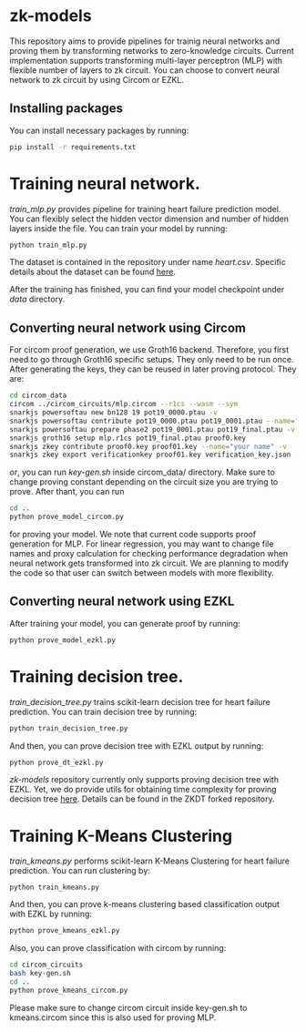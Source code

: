 # zk-models
This repository aims to provide pipelines for trainig neural networks and proving them by transforming networks to zero-knowledge circuits.
Current implementation supports transforming multi-layer perceptron (MLP) with flexible number of layers to zk circuit.
You can choose to convert neural network to zk circuit by using Circom or EZKL.

## Installing packages
You can install necessary packages by running:
```bash
pip install -r requirements.txt
```
# Training neural network.
*train_mlp.py* provides pipeline for training heart failure prediction model. You can flexibly select the hidden vector dimension and number of hidden layers inside the file.
You can train your model by running:
```bash
python train_mlp.py
```
The dataset is contained in the repository under name *heart.csv*. 
Specific details about the dataset can be found [here](https://www.kaggle.com/datasets/fedesoriano/heart-failure-prediction).

After the training has finished, you can find your model checkpoint under *data* directory.

## Converting neural network using Circom
For circom proof generation, we use Groth16 backend. Therefore, you first need to go through Groth16 specific setups.
They only need to be run once. After generating the keys, they can be reused in later proving protocol.
They are: 

```bash
cd circom_data
circom ../circom_circuits/mlp.circom --r1cs --wasm --sym
snarkjs powersoftau new bn128 19 pot19_0000.ptau -v
snarkjs powersoftau contribute pot19_0000.ptau pot19_0001.ptau --name="First contribution" -v
snarkjs powersoftau prepare phase2 pot19_0001.ptau pot19_final.ptau -v
snarkjs groth16 setup mlp.r1cs pot19_final.ptau proof0.key
snarkjs zkey contribute proof0.key proof01.key --name="your name" -v
snarkjs zkey export verificationkey proof01.key verification_key.json
```
*or*, you can run *key-gen.sh* inside circom_data/ directory. Make sure to change proving constant depending on the circuit size you are trying to prove.  After thant, you can run 
```bash
cd ..
python prove_model_circom.py
```
for proving your model. We note that current code supports proof generation for MLP. For linear regression, you may want to change file names and proxy calculation for checking performance degradation when neural network gets transformed into zk circuit. We are planning to modify the code so that user can switch between models with more flexibility. 

## Converting neural network using EZKL
After training your model, you can generate proof by running:
```bash
python prove_model_ezkl.py
```

# Training decision tree.
*train_decision_tree.py* trains scikit-learn decision tree for heart failure prediction. You can train decision tree by running:
```bash
python train_decision_tree.py
```
And then, you can prove decision tree with EZKL output by running: 
```bash
python prove_dt_ezkl.py
```

*zk-models* repository currently only supports proving decision tree with EZKL. Yet, we do provide utils for obtaining time complexity for proving decision tree [here](https://github.com/saeyoon17/ZKDT). Details can be found in the ZKDT forked repository.

# Training K-Means Clustering
*train_kmeans.py* performs scikit-learn K-Means Clustering for heart failure prediction. You can run clustering by:
```basg
python train_kmeans.py
```
And then, you can prove k-means clustering based classification output with EZKL by running: 
```bash
python prove_kmeans_ezkl.py
```
Also, you can prove classification with circom by running:
```bash
cd circom_circuits
bash key-gen.sh
cd ..
python prove_kmeans_circom.py
```
Please make sure to change circom circuit inside key-gen.sh to kmeans.circom since this is also used for proving MLP.
